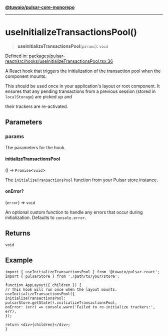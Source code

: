 [**@tuwaio/pulsar-core-monorepo**](../../../README.md)

***

# useInitializeTransactionsPool()

> **useInitializeTransactionsPool**(`params`): `void`

Defined in: [packages/pulsar-react/src/hooks/useInitializeTransactionsPool.tsx:36](https://github.com/TuwaIO/pulsar-core/blob/494f4105ae0c6206b7fb474bf50e2b00399fd8c0/packages/pulsar-react/src/hooks/useInitializeTransactionsPool.tsx#L36)

A React hook that triggers the initialization of the transaction pool when the component mounts.

This should be used once in your application's layout or root component. It ensures that any
pending transactions from a previous session (stored in `localStorage`) are picked up and

their trackers are re-activated.

## Parameters

### params

The parameters for the hook.

#### initializeTransactionsPool

() => `Promise`\<`void`\>

The `initializeTransactionsPool` function from your Pulsar store instance.

#### onError?

(`error`) => `void`

An optional custom function to handle any errors that occur during initialization. Defaults to `console.error`.

## Returns

`void`

## Example

```tsx
import { useInitializeTransactionsPool } from '@tuwaio/pulsar-react';
import { pulsarStore } from './path/to/your/store';

function AppLayout({ children }) {
// This hook will run once when the layout mounts.
useInitializeTransactionsPool({
initializeTransactionsPool: pulsarStore.getState().initializeTransactionsPool,
onError: (err) => console.warn('Failed to re-initialize trackers:', err),
});

return <div>{children}</div>;
}
```
